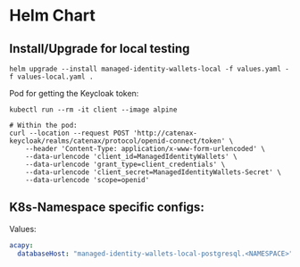 # Helm Chart

## Install/Upgrade for local testing

```shell
helm upgrade --install managed-identity-wallets-local -f values.yaml -f values-local.yaml .
```

Pod for getting the Keycloak token:

```shell
kubectl run --rm -it client --image alpine

# Within the pod:
curl --location --request POST 'http://catenax-keycloak/realms/catenax/protocol/openid-connect/token' \
    --header 'Content-Type: application/x-www-form-urlencoded' \
    --data-urlencode 'client_id=ManagedIdentityWallets' \
    --data-urlencode 'grant_type=client_credentials' \
    --data-urlencode 'client_secret=ManagedIdentityWallets-Secret' \
    --data-urlencode 'scope=openid'
```

## K8s-Namespace specific configs:

Values:

```yaml
acapy:
  databaseHost: "managed-identity-wallets-local-postgresql.<NAMESPACE>"
```
